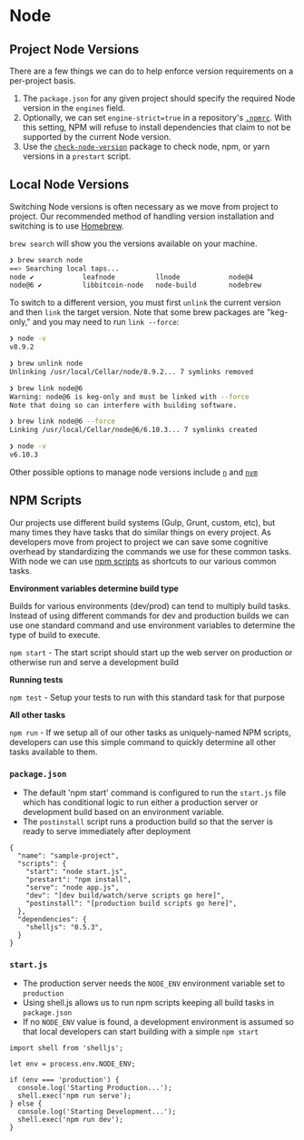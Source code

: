 # Node

## Project Node Versions
There are a few things we can do to help enforce version requirements on a per-project basis.
1. The `package.json` for any given project should specify the required Node version in the `engines` field.
2. Optionally, we can set `engine-strict=true` in a repository's [`.npmrc`](https://docs.npmjs.com/misc/config#npmrc-files). With this setting, NPM will refuse to install dependencies that claim to not be supported by the current Node version.
3. Use the [`check-node-version`](https://github.com/parshap/check-node-version) package to check node, npm, or yarn versions in a `prestart` script.

## Local Node Versions

Switching Node versions is often necessary as we move from project to project. Our recommended method of handling version installation and switching is to use [Homebrew](https://brew.sh/).

`brew search` will show you the versions available on your machine.
```bash
❯ brew search node
==> Searching local taps...
node ✔            leafnode          llnode            node@4            nodeenv
node@6 ✔          libbitcoin-node   node-build        nodebrew          nodenv
```

To switch to a different version, you must first `unlink` the current version and then `link` the target version. Note that some brew packages are "keg-only," and you may need to run `link --force`:
```bash
❯ node -v
v8.9.2

❯ brew unlink node
Unlinking /usr/local/Cellar/node/8.9.2... 7 symlinks removed

❯ brew link node@6
Warning: node@6 is keg-only and must be linked with --force
Note that doing so can interfere with building software.

❯ brew link node@6 --force
Linking /usr/local/Cellar/node@6/6.10.3... 7 symlinks created

❯ node -v
v6.10.3
```

Other possible options to manage node versions include [`n`](https://github.com/tj/n) and [`nvm`](https://github.com/creationix/nvm)

## NPM Scripts

Our projects use different build systems (Gulp, Grunt, custom, etc), but many
times they have tasks that do similar things on every project. As developers
move from project to project we can save some cognitive overhead by
standardizing the commands we use for these common tasks. With node we can use
[npm scripts](https://docs.npmjs.com/misc/scripts) as shortcuts to our various
common tasks.

**Environment variables determine build type**

Builds for various environments (dev/prod) can tend to multiply build tasks.
Instead of using different commands for dev and production builds we can use
one standard command and use environment variables to determine the type of
build to execute.

`npm start` - The start script should start up the web server on production or otherwise run and serve a development build

**Running tests**

`npm test` - Setup your tests to run with this standard task for that purpose

**All other tasks**

`npm run` - If we setup all of our other tasks as uniquely-named NPM scripts,
developers can use this simple command to quickly determine all other tasks
available to them.

### `package.json`

- The default 'npm start' command is configured to run the `start.js` file which has conditional logic to run either
a production server or development build based on an environment variable.
- The `postinstall` script runs a production build so that the server is ready to serve immediately after deployment

```
{
  "name": "sample-project",
  "scripts": {
    "start": "node start.js",
    "prestart": "npm install",
    "serve": "node app.js",
    "dev": "[dev build/watch/serve scripts go here]",
    "postinstall": "[production build scripts go here]",
  },
  "dependencies": {
    "shelljs": "0.5.3",
  }
}
```

### `start.js`

- The production server needs the `NODE_ENV` environment variable set to `production`
- Using shell.js allows us to run npm scripts keeping all build tasks in `package.json`
- If no `NODE_ENV` value is found, a development environment is assumed so that local developers can start building with a simple `npm start`


```
import shell from 'shelljs';

let env = process.env.NODE_ENV;

if (env === 'production') {
  console.log('Starting Production...');
  shell.exec('npm run serve');
} else {
  console.log('Starting Development...');
  shell.exec('npm run dev');
}
```

